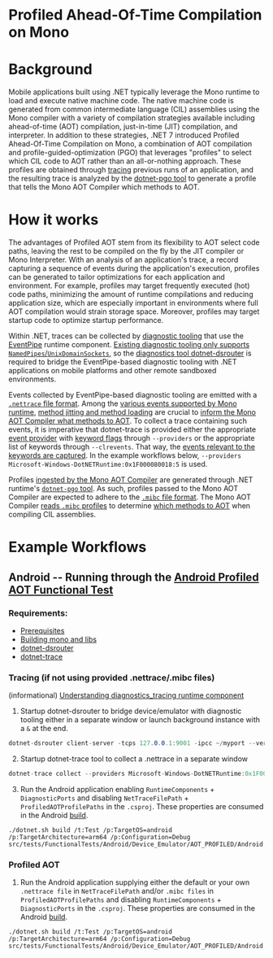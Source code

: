 Profiled Ahead-Of-Time Compilation on Mono
===

# Background

Mobile applications built using .NET typically leverage the Mono runtime to load and execute native machine code. The native machine code is generated from common intermediate language (CIL) assemblies using the Mono compiler with a variety of compilation strategies available including ahead-of-time (AOT) compilation, just-in-time (JIT) compilation, and interpreter. In addition to these strategies, .NET 7 introduced Profiled Ahead-Of-Time Compilation on Mono, a combination of AOT compilation and profile-guided-optimization (PGO) that leverages "profiles" to select which CIL code to AOT rather than an all-or-nothing approach. These profiles are obtained through [tracing](https://github.com/dotnet/runtime/blob/main/docs/design/mono/diagnostics-tracing.md) previous runs of an application, and the resulting trace is analyzed by the [dotnet-pgo tool](https://github.com/dotnet/runtime/blob/main/docs/design/features/dotnet-pgo.md) to generate a profile that tells the Mono AOT Compiler which methods to AOT.

# How it works

The advantages of Profiled AOT stem from its flexibility to AOT select code paths, leaving the rest to be compiled on the fly by the JIT compiler or Mono Interpreter. With an analysis of an application's trace, a record capturing a sequence of events during the application's execution, profiles can be generated to tailor optimizations for each application and environment. For example, profiles may target frequently executed (hot) code paths, minimizing the amount of runtime compilations and reducing application size, which are especially important in environments where full AOT compilation would strain storage space. Moreover, profiles may target startup code to optimize startup performance.

Within .NET, traces can be collected by [diagnostic tooling](https://learn.microsoft.com/en-us/dotnet/core/diagnostics/eventpipe#tools-that-use-eventpipe) that use the [EventPipe](https://learn.microsoft.com/en-us/dotnet/core/diagnostics/eventpipe) runtime component. [Existing diagnostic tooling only supports `NamedPipes`/`UnixDomainSockets`](https://github.com/dotnet/runtime/blob/main/docs/design/mono/diagnostics-tracing.md), so the [diagnostics tool dotnet-dsrouter](https://learn.microsoft.com/en-us/dotnet/core/diagnostics/dotnet-dsrouter) is required to bridge the EventPipe-based diagnostic tooling with .NET applications on mobile platforms and other remote sandboxed environments.

Events collected by EventPipe-based diagnostic tooling are emitted with a [`.nettrace` file format](https://github.com/microsoft/perfview/blob/main/src/TraceEvent/EventPipe/EventPipeFormat.md). Among the [various events supported by Mono runtime](https://github.com/dotnet/runtime/blob/main/src/mono/mono/eventpipe/gen-eventing-event-inc.lst), [method jitting and method loading](https://github.com/dotnet/runtime/blob/096b2499fe6939d635c35edaa607a180eb578fbb/src/mono/mono/eventpipe/gen-eventing-event-inc.lst#L39-L41) are crucial to [inform the Mono AOT Compiler what methods to AOT](https://github.com/dotnet/runtime/blob/6b67caaedfbfeaf7707478e50ccc9e8bc929e591/src/mono/mono/mini/aot-compiler.c#L13818-L13880). To collect a trace containing such events, it is imperative that dotnet-trace is provided either the appropriate [event provider](https://learn.microsoft.com/en-us/dotnet/core/diagnostics/well-known-event-providers) with [keyword flags](https://github.com/dotnet/runtime/blob/c59aef7622c9a2499abb1b7d262ed0c90f4b0c7f/src/coreclr/vm/ClrEtwAll.man#L14-L92) through `--providers` or the appropriate list of keywords through `--clrevents`. That way, the [events relevant to the keywords are captured](https://github.com/dotnet/runtime/blob/c59aef7622c9a2499abb1b7d262ed0c90f4b0c7f/src/coreclr/vm/ClrEtwAll.man#L3133). In the example workflows below, `--providers Microsoft-Windows-DotNETRuntime:0x1F000080018:5` is used.

Profiles [ingested by the Mono AOT Compiler](https://github.com/dotnet/runtime/blob/6b67caaedfbfeaf7707478e50ccc9e8bc929e591/src/tasks/AotCompilerTask/MonoAOTCompiler.cs#L174) are generated through .NET runtime's [`dotnet-pgo` tool](https://github.com/dotnet/runtime/blob/main/docs/design/features/dotnet-pgo.md). As such, profiles passed to the Mono AOT Compiler are expected to adhere to the [`.mibc` file format](https://github.com/dotnet/runtime/blob/main/src/coreclr/tools/dotnet-pgo/dotnet-pgo-experiment.md#mibc-file-format). The Mono AOT Compiler [reads `.mibc` profiles](https://github.com/dotnet/runtime/blob/c59aef7622c9a2499abb1b7d262ed0c90f4b0c7f/src/mono/mono/mini/aot-compiler.c#L14085-L14162) to determine [which methods to AOT](https://github.com/dotnet/runtime/blob/6b67caaedfbfeaf7707478e50ccc9e8bc929e591/src/mono/mono/mini/aot-compiler.c#L13818-L13880) when compiling CIL assemblies.

# Example Workflows

## Android -- Running through the [Android Profiled AOT Functional Test](https://github.com/dotnet/runtime/tree/main/src/tests/FunctionalTests/Android/Device_Emulator/AOT_PROFILED)

### Requirements:
- [Prerequisites](https://github.com/dotnet/runtime/blob/main/docs/workflow/testing/libraries/testing-android.md#prerequisites)
- [Building mono and libs](https://github.com/dotnet/runtime/blob/main/docs/workflow/testing/libraries/testing-android.md#building-libs-and-tests-for-android)
- [dotnet-dsrouter](https://learn.microsoft.com/en-us/dotnet/core/diagnostics/dotnet-dsrouter)
- [dotnet-trace](https://learn.microsoft.com/en-us/dotnet/core/diagnostics/dotnet-trace)

### Tracing (if not using provided .nettrace/.mibc files)
(informational) [Understanding diagnostics_tracing runtime component](https://github.com/dotnet/runtime/blob/main/docs/design/mono/diagnostics-tracing.md)

1. Startup dotnet-dsrouter to bridge device/emulator with diagnostic tooling either in a separate window or launch background instance with a `&` at the end.
```C#
dotnet-dsrouter client-server -tcps 127.0.0.1:9001 -ipcc ~/myport --verbose debug
```

2. Startup dotnet-trace tool to collect a .nettrace in a separate window
```C#
dotnet-trace collect --providers Microsoft-Windows-DotNETRuntime:0x1F000080018:5 --diagnostic-port ~/myport
```

3. Run the Android application enabling `RuntimeComponents` + `DiagnosticPorts` and disabling `NetTraceFilePath` + `ProfiledAOTProfilePaths` in the `.csproj`. These properties are consumed in the Android [build](https://github.com/dotnet/runtime/blob/main/src/mono/msbuild/android/build/AndroidBuild.targets).
```Shell
./dotnet.sh build /t:Test /p:TargetOS=android /p:TargetArchitecture=arm64 /p:Configuration=Debug src/tests/FunctionalTests/Android/Device_Emulator/AOT_PROFILED/Android.Device_Emulator.Aot_Profiled.Test.csproj
```

### Profiled AOT

1. Run the Android application supplying either the default or your own `.nettrace file` in `NetTraceFilePath` and/or `.mibc files` in `ProfiledAOTProfilePaths` and disabling `RuntimeComponents` + `DiagnosticPorts` in the `.csproj`. These properties are consumed in the Android [build](https://github.com/dotnet/runtime/blob/main/src/mono/msbuild/android/build/AndroidBuild.targets).
```Shell
./dotnet.sh build /t:Test /p:TargetOS=android /p:TargetArchitecture=arm64 /p:Configuration=Debug src/tests/FunctionalTests/Android/Device_Emulator/AOT_PROFILED/Android.Device_Emulator.Aot_Profiled.Test.csproj
```
